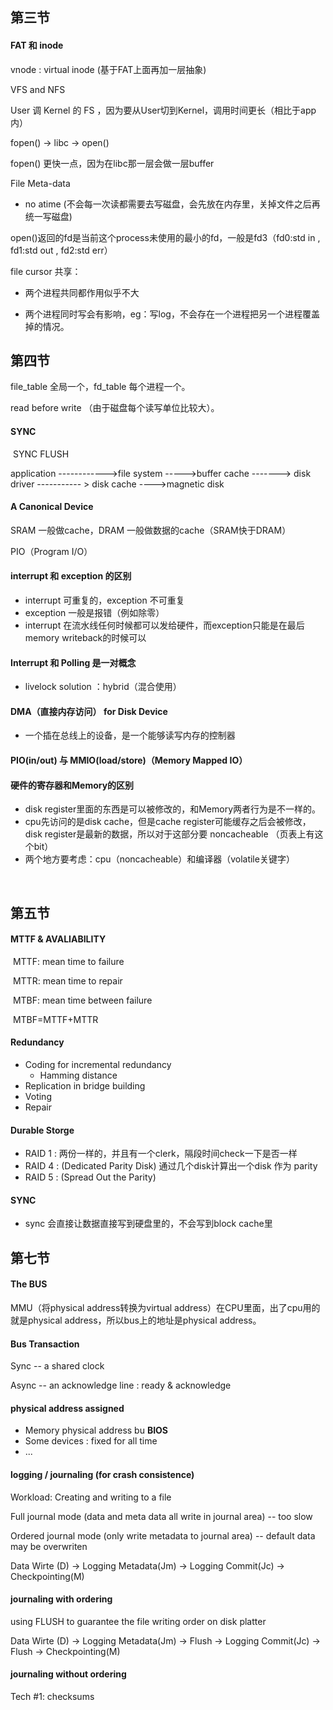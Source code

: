 ## 第三节

#### FAT 和 inode



vnode : virtual inode (基于FAT上面再加一层抽象)

 

VFS and NFS



User 调 Kernel 的 FS ，因为要从User切到Kernel，调用时间更长（相比于app内）



fopen() -> libc -> open()

fopen() 更快一点，因为在libc那一层会做一层buffer



File Meta-data

- no atime (不会每一次读都需要去写磁盘，会先放在内存里，关掉文件之后再统一写磁盘)



open()返回的fd是当前这个process未使用的最小的fd，一般是fd3（fd0:std in ,  fd1:std out ,  fd2:std err）



file cursor 共享：

- 两个进程共同都作用似乎不大

- 两个进程同时写会有影响，eg：写log，不会存在一个进程把另一个进程覆盖掉的情况。

  

## 第四节

file_table 全局一个，fd_table 每个进程一个。

read before write （由于磁盘每个读写单位比较大）。



#### SYNC

​						SYNC																						 FLUSH

application ------------>file system ----->buffer cache -------> disk driver ----------- > disk cache ---->magnetic disk



#### A Canonical Device

SRAM 一般做cache，DRAM 一般做数据的cache（SRAM快于DRAM）

PIO（Program I/O）



#### interrupt 和 exception 的区别

- interrupt 可重复的，exception 不可重复
- exception 一般是报错（例如除零）
- interrupt 在流水线任何时候都可以发给硬件，而exception只能是在最后memory writeback的时候可以



#### Interrupt 和 Polling 是一对概念 

- livelock solution ：hybrid（混合使用）





#### DMA（直接内存访问） for Disk Device

- 一个插在总线上的设备，是一个能够读写内存的控制器



#### PIO(in/out) 与 MMIO(load/store)（Memory Mapped IO）



#### 硬件的寄存器和Memory的区别

- disk register里面的东西是可以被修改的，和Memory两者行为是不一样的。
- cpu先访问的是disk cache，但是cache register可能缓存之后会被修改，disk register是最新的数据，所以对于这部分要 noncacheable （页表上有这个bit）
- 两个地方要考虑：cpu（noncacheable）和编译器（volatile关键字）



​                                                               

## 第五节

#### MTTF & AVALIABILITY

​	MTTF: mean time to failure

​	MTTR: mean time to repair

​	MTBF: mean time between failure

​	MTBF=MTTF+MTTR

#### Redundancy

- Coding for incremental redundancy
  - Hamming distance
- Replication in bridge building
- Voting  
- Repair

#### Durable Storge

- RAID 1 : 两份一样的，并且有一个clerk，隔段时间check一下是否一样 
- RAID 4 : (Dedicated Parity Disk) 通过几个disk计算出一个disk 作为 parity
- RAID 5 : (Spread Out the Parity)

#### SYNC 

- sync 会直接让数据直接写到硬盘里的，不会写到block cache里



## 第七节

#### The BUS

MMU（将physical address转换为virtual address）在CPU里面，出了cpu用的就是physical address，所以bus上的地址是physical address。



#### Bus Transaction

Sync	--	a shared clock

Async	--	an acknowledge line : ready & acknowledge



#### physical address assigned

- Memory physical address bu **BIOS**
- Some devices : fixed for all time
- ...



#### logging / journaling (for crash consistence)



Workload: Creating and writing to a file



Full journal mode (data and meta data all write in journal area)	--	too slow

Ordered journal mode (only write metadata to journal area)	--	default data may be overwriten

Data Wirte (D)	->	Logging Metadata(Jm)	->	Logging Commit(Jc)	->	Checkpointing(M)



#### journaling with ordering

using FLUSH to guarantee the file writing order on disk platter

Data Wirte (D)	->	Logging Metadata(Jm)	->	Flush	->	Logging Commit(Jc)	->	Flush	->	Checkpointing(M)



#### journaling without ordering

Tech #1:	checksums